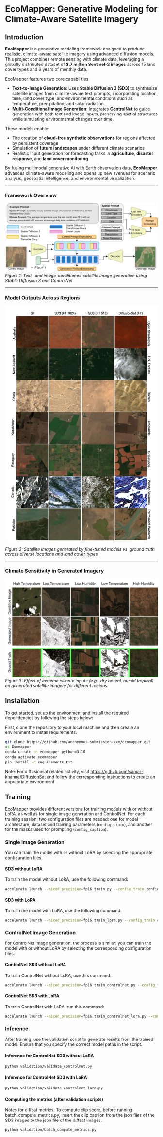 # EcoMapper: Generative Modeling for Climate-Aware Satellite Imagery

## Introduction

**EcoMapper** is a generative modeling framework designed to produce realistic, climate-aware satellite imagery using advanced diffusion models. This project combines remote sensing with climate data, leveraging a globally distributed dataset of **2.7 million Sentinel-2 images** across 15 land cover types and 6 years of monthly data.

EcoMapper features two core capabilities:

- **Text-to-Image Generation**: Uses **Stable Diffusion 3 (SD3)** to synthesize satellite images from climate-aware text prompts, incorporating location, time, land cover type, and environmental conditions such as temperature, precipitation, and solar radiation.
- **Multi-Conditional Image Generation**: Integrates **ControlNet** to guide generation with both text and image inputs, preserving spatial structures while simulating environmental changes over time.

These models enable:
- The creation of **cloud-free synthetic observations** for regions affected by persistent coverage
- Simulation of **future landscapes** under different climate scenarios
- Realistic input generation for forecasting tasks in **agriculture**, **disaster response**, and **land cover monitoring**

By fusing multimodal generative AI with Earth observation data, **EcoMapper** advances climate-aware modeling and opens up new avenues for scenario analysis, geospatial intelligence, and environmental visualization.

---

### Framework Overview

![Framework Overview](./figures/framework_overview.png)
*Figure 1: Text- and image-conditioned satellite image generation using Stable Diffusion 3 and ControlNet.*

---

### Model Outputs Across Regions

![Generation Comparison](./figures/text_to_img_climate_4.png)

*Figure 2: Satellite images generated by fine-tuned models vs. ground truth across diverse locations and land cover types.*

---

### Climate Sensitivity in Generated Imagery

![Climate Sensitivity](./figures/climate_sensitivity.png)
*Figure 3: Effect of extreme climate inputs (e.g., dry boreal, humid tropical) on generated satellite imagery for different regions.*


## Installation
To get started, set up the environment and install the required dependencies by following the steps below:


First, clone the repository to your local machine and then create an environment to install requirements.

```bash
git clone https://github.com/anonymous-submission-xxx/ecomapper.git
cd Ecomapper
conda create -n ecomapper python=3.10
conda activate ecomapper
pip install -r requirements.txt
```

Note: For diffusionsat related activity, visit https://github.com/samar-khanna/DiffusionSat and follow the corresponding instructions to create an appropriate environment.

## Training
EcoMapper provides different versions for training models with or without LoRA, as well as for single image generation and ControlNet. For each training session, two configuration files are needed: one for model architecture, dataset and training parameters (`config_train`), and another for the masks used for prompting (`config_caption`).

### Single Image Generation
You can train the model with or without LoRA by selecting the appropriate configuration files.

#### SD3 without LoRA
To train the model without LoRA, use the following command:
```bash
accelerate launch --mixed_precision=fp16 train.py --config_train configs/train/train.yaml --config_caption configs/caption/skip_date_location.json
```
#### SD3 with LoRA
To train the model with LoRA, use the following command:
```bash
accelerate launch --mixed_precision=fp16 train_lora.py --config_train configs/train/train_lora.yaml --config_caption configs/caption/skip_date_location.json
```

### ControlNet Image Generation
For ControlNet image generation, the process is similar: you can train the model with or without LoRA by selecting the corresponding configuration files.


#### ControlNet SD3 without LoRA
To train ControlNet without LoRA, use this command:
```bash
accelerate launch --mixed_precision=fp16 train_controlnet.py --config_train configs/train/train_controlnet.yaml --config_caption configs/caption/skip_date_location.json
```
#### ControlNet SD3 with LoRA
To train ControlNet with LoRA, run this command:
```bash
accelerate launch --mixed_precision=fp16 train_controlnet_lora.py --config_train configs/train/train_controlnet_lora.yaml --config_caption configs/caption/skip_date_location.json
```

### Inference
After training, use the validation script to generate results from the trained model. Ensure that you specify the correct model paths in the script.
#### Inference for ControlNet SD3 without LoRA

```bash
python validation/validate_controlnet.py
```
#### Inference for ControlNet SD3 with LoRA

```bash
python validation/validate_controlnet_lora.py
```

#### Computing the metrics (after validation scripts)

Notes for diffsat metrics: To compute clip score, before running batch_compute_metrics.py, insert the clip caption from the json files of the SD3 images to the json file of the diffsat images.

```bash
python validation/batch_compute_metrics.py
```
